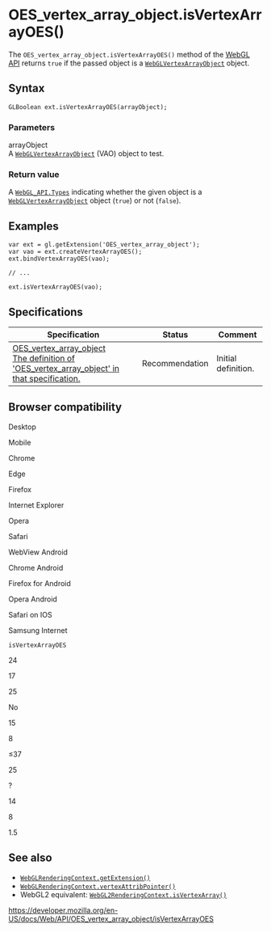 OES\_vertex\_array\_object.isVertexArrayOES()
=============================================

The `OES_vertex_array_object.isVertexArrayOES()` method of the [WebGL API](../webgl_api) returns `true` if the passed object is a [`WebGLVertexArrayObject`](../webglvertexarrayobject) object.

Syntax
------

    GLBoolean ext.isVertexArrayOES(arrayObject);

### Parameters

arrayObject  
A [`WebGLVertexArrayObject`](../webglvertexarrayobject) (VAO) object to test.

### Return value

A [`WebGL_API.Types`](../webgl_api/types) indicating whether the given object is a [`WebGLVertexArrayObject`](../webglvertexarrayobject) object (`true`) or not (`false`).

Examples
--------

    var ext = gl.getExtension('OES_vertex_array_object');
    var vao = ext.createVertexArrayOES();
    ext.bindVertexArrayOES(vao);

    // ...

    ext.isVertexArrayOES(vao);

Specifications
--------------

<table><thead><tr class="header"><th>Specification</th><th>Status</th><th>Comment</th></tr></thead><tbody><tr class="odd"><td><a href="https://www.khronos.org/registry/webgl/extensions/OES_vertex_array_object/">OES_vertex_array_object<br />
<span class="small">The definition of 'OES_vertex_array_object' in that specification.</span></a></td><td><span class="spec-rec">Recommendation</span></td><td>Initial definition.</td></tr></tbody></table>

Browser compatibility
---------------------

Desktop

Mobile

Chrome

Edge

Firefox

Internet Explorer

Opera

Safari

WebView Android

Chrome Android

Firefox for Android

Opera Android

Safari on IOS

Samsung Internet

`isVertexArrayOES`

24

17

25

No

15

8

≤37

25

?

14

8

1.5

See also
--------

-   [`WebGLRenderingContext.getExtension()`](../webglrenderingcontext/getextension)
-   [`WebGLRenderingContext.vertexAttribPointer()`](../webglrenderingcontext/vertexattribpointer)
-   WebGL2 equivalent: [`WebGL2RenderingContext.isVertexArray()`](../webgl2renderingcontext/isvertexarray)

<a href="https://developer.mozilla.org/en-US/docs/Web/API/OES_vertex_array_object/isVertexArrayOES" class="_attribution-link">https://developer.mozilla.org/en-US/docs/Web/API/OES_vertex_array_object/isVertexArrayOES</a>
